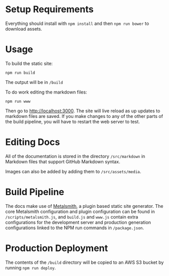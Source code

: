 Setup Requirements
==================
Everything should install with ``npm install`` and then ``npm run bower``
to download assets.


Usage
=====

To build the static site:

``npm run build``

The output will be in ``/build``

To do work editing the markdown files:

``npm run www``

Then go to <http://localhost:3000>.  The site will live reload as up updates to markdown files are saved.
If you make changes to any of the other parts of the build pipeline, you will have to restart
the web server to test.

Editing Docs
============
All of the documentation is stored in the directory ``/src/markdown`` in Markdown files that support
GitHub Markdown syntax.

Images can also be added by adding them to ``/src/assets/media``.

Build Pipeline
==============
The docs make use of [Metalsmith](http://www.metalsmith.io/), a plugin based static site generator.
The core Metalsmith configuration and plugin configuration can be found in ``/scripts/metalsmith.js``, 
and ``build.js`` and ``www.js`` contain extra configurations for the development server
and production generation configurations linked to the NPM run commands in ``/package.json``.

Production Deployment
=====================
The contents of the ``/build`` directory will be copied to 
an AWS S3 bucket by running ``npm run deploy``.
